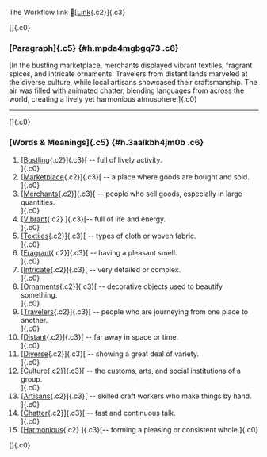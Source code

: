 The Workflow link
👏[[Link](https://www.google.com/url?q=http://www.google.com&sa=D&source=editors&ust=1755926764629536&usg=AOvVaw1eeoMaiiEWh5JF5oOYr-au){.c2}]{.c3}

[]{.c0}

### [Paragraph]{.c5} {#h.mpda4mgbgq73 .c6}

[In the bustling marketplace, merchants displayed vibrant textiles,
fragrant spices, and intricate ornaments. Travelers from distant lands
marveled at the diverse culture, while local artisans showcased their
craftsmanship. The air was filled with animated chatter, blending
languages from across the world, creating a lively yet harmonious
atmosphere.]{.c0}

------------------------------------------------------------------------

[]{.c0}

### [Words & Meanings]{.c5} {#h.3aalkbh4jm0b .c6}

1.  [[Bustling](https://www.google.com/url?q=http://www.google.com&sa=D&source=editors&ust=1755926764630911&usg=AOvVaw3Z2oTd4cnK6hGxaEpH0fFt){.c2}]{.c3}[ --
    full of lively activity.\
    ]{.c0}
2.  [[Marketplace](https://www.google.com/url?q=http://www.google.com&sa=D&source=editors&ust=1755926764631207&usg=AOvVaw08UsQcMasp6_5FTcmcSplJ){.c2}]{.c3}[ --
    a place where goods are bought and sold.\
    ]{.c0}
3.  [[Merchants](https://www.google.com/url?q=http://www.google.com&sa=D&source=editors&ust=1755926764631397&usg=AOvVaw3gv28ss24e9J20Ek2e-wA-){.c2}]{.c3}[ --
    people who sell goods, especially in large quantities.\
    ]{.c0}
4.  [[Vibrant](https://www.google.com/url?q=http://www.google.com&sa=D&source=editors&ust=1755926764631605&usg=AOvVaw3kiWMq-ffPyXP8SFX_m2xM){.c2}
    ]{.c3}[-- full of life and energy.\
    ]{.c0}
5.  [[Textiles](https://www.google.com/url?q=http://www.google.com&sa=D&source=editors&ust=1755926764631839&usg=AOvVaw1B3dxkrvPzbQcu0ip87-r0){.c2}]{.c3}[ --
    types of cloth or woven fabric.\
    ]{.c0}
6.  [[Fragrant](https://www.google.com/url?q=http://www.google.com&sa=D&source=editors&ust=1755926764631999&usg=AOvVaw2H_LS0MWRyQPu7jiwvH9h6){.c2}]{.c3}[ --
    having a pleasant smell.\
    ]{.c0}
7.  [[Intricate](https://www.google.com/url?q=http://www.google.com&sa=D&source=editors&ust=1755926764632158&usg=AOvVaw21KA9XWZ5pzWusa4szOU5F){.c2}]{.c3}[ --
    very detailed or complex.\
    ]{.c0}
8.  [[Ornaments](https://www.google.com/url?q=http://www.google.com&sa=D&source=editors&ust=1755926764632311&usg=AOvVaw3xX-Db_3_fam-EXN0YSbzL){.c2}]{.c3}[ --
    decorative objects used to beautify something.\
    ]{.c0}
9.  [[Travelers](https://www.google.com/url?q=http://www.google.com&sa=D&source=editors&ust=1755926764632491&usg=AOvVaw2CCc97EePJgH8y316kqqUt){.c2}]{.c3}[ --
    people who are journeying from one place to another.\
    ]{.c0}
10. [[Distant](https://www.google.com/url?q=http://www.google.com&sa=D&source=editors&ust=1755926764632765&usg=AOvVaw0yaSNCyfrmg0mYXbnUsf1h){.c2}]{.c3}[ --
    far away in space or time.\
    ]{.c0}
11. [[Diverse](https://www.google.com/url?q=http://www.google.com&sa=D&source=editors&ust=1755926764632905&usg=AOvVaw1-sThiLY7JPCff1BOUL2IG){.c2}]{.c3}[ --
    showing a great deal of variety.\
    ]{.c0}
12. [[Culture](https://www.google.com/url?q=http://www.google.com&sa=D&source=editors&ust=1755926764633043&usg=AOvVaw2NA-i4z5MMv72RAVThcLZK){.c2}]{.c3}[ --
    the customs, arts, and social institutions of a group.\
    ]{.c0}
13. [[Artisans](https://www.google.com/url?q=http://www.google.com&sa=D&source=editors&ust=1755926764633203&usg=AOvVaw1bajLh9LWkDgzAdhtVnuWt){.c2}]{.c3}[ --
    skilled craft workers who make things by hand.\
    ]{.c0}
14. [[Chatter](https://www.google.com/url?q=http://www.google.com&sa=D&source=editors&ust=1755926764633357&usg=AOvVaw08mx0Tw50rj8FuokuPS61k){.c2}]{.c3}[ --
    fast and continuous talk.\
    ]{.c0}
15. [[Harmonious](https://www.google.com/url?q=http://www.google.com&sa=D&source=editors&ust=1755926764633560&usg=AOvVaw3ugSkroOcATxyaHpt_GAxQ){.c2}
    ]{.c3}[-- forming a pleasing or consistent whole.]{.c0}

[]{.c0}
